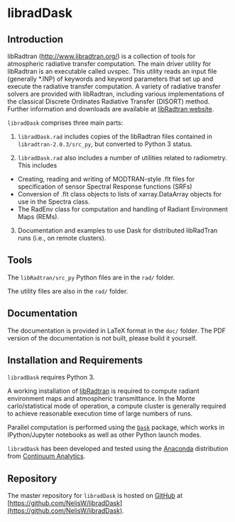 # libradDask


## Introduction
libRadtran (http://www.libradtran.org/) is a collection of tools for atmospheric radiative transfer computation. 
The main driver utility for libRadtran is an executable called uvspec. This utility
reads an input file (generally *.INP) of keywords and keyword parameters that set up
and execute the radiative transfer computation. A variety of radiative transfer solvers
are provided with libRadtran, including various implementations of the classical Discrete Ordinates
Radiative Transfer (DISORT) method.
Further information and downloads are available at [libRadtran website](http://www.libradtran.org).

`libradDask` comprises three main parts:

1. `libradDask.rad` includes copies of the libRadtran files contained in `libradtran-2.0.3/src_py`, but converted to Python 3 status.

2. `libradDask.rad` also includes a number of utilities related to radiometry. This includes

- Creating, reading and writing of MODTRAN-style .flt files for specification of sensor Spectral Response functions (SRFs)
- Conversion of .flt class objects to lists of xarray.DataArray objects for use in the Spectra class.
- The RadEnv class for computation and handling of Radiant Environment Maps (REMs).


3. Documentation and examples to use Dask for distributed libRadTran runs (i.e., on remote clusters).


## Tools

The `libRadtran/src_py` Python files are in the  `rad/` folder.

The utility files are also in the `rad/` folder.


## Documentation
The documentation is provided in LaTeX format in the `doc/` folder.
The PDF version of the documentation is not built, please build it yourself.

## Installation and Requirements

`libradDask` requires Python 3.

A working installation of [libRadtran](http://www.libradtran.org) is required to compute radiant environment  maps and atmospheric transmittance. In the Monte carlo/statistical mode of operation, a compute cluster is generally required to achieve reasonable execution time of large numbers of runs.

Parallel computation is performed  using the [`Dask`](https://docs.dask.org/en/latest/) package, which works in  IPython/Jupyter notebooks as well as other Python launch modes.
 
`libradDask` has been developed and tested using the [Anaconda](https://www.continuum.io/downloads) distribution from [Continuum Analytics](https://www.continuum.io/).
 
## Repository
 The master repository for `libradDask` is  hosted on [GitHub](http://www.github.org) at 
 [https://github.com/NelisW/libradDask](https://github.com/NelisW/libradDask).
 
 
 
 


